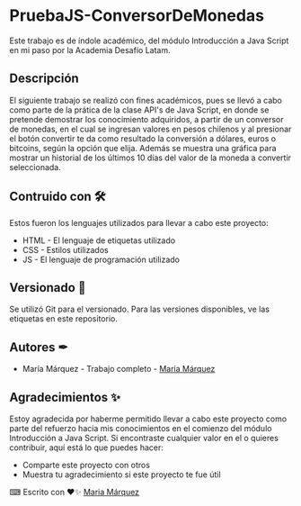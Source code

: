 # PruebaJS-ConversorDeMonedas

Este trabajo es de índole académico, del módulo Introducción a Java Script en mi paso por la Academia Desafío Latam.

## Descripción 

El siguiente trabajo se realizó con fines académicos, pues se llevó a cabo como parte de la prática de la clase API's de Java Script, en donde se pretende demostrar los conocimiento adquiridos, a partir de un conversor de monedas, en el cual se ingresan valores en pesos chilenos y al presionar el botón convertir te da como resultado la conversión a dólares, euros o bitcoins, según la opción que elija. Además se muestra una gráfica para mostrar un historial de los últimos
10 días del valor de la moneda a convertir seleccionada.

## Contruido con 🛠
Estos fueron los lenguajes utilizados para llevar a cabo este proyecto: 
+ HTML - El lenguaje de etiquetas utilizado
+ CSS - Estilos utilizados
+ JS - El lenguaje de programación utilizado

## Versionado 📌
Se utilizó Git para el versionado. Para las versiones disponibles, ve las etiquetas en este repositorio.

## Autores ✒
+ María Márquez - Trabajo completo - [Maria Márquez](https://github.com/MariFer14)

## Agradecimientos ✨
Estoy agradecida por haberme permitido llevar a cabo este proyecto como parte del refuerzo hacia mis conocimientos en el comienzo del módulo Introducción a Java Script. Si encontraste cualquier valor en el o quieres contribuir, aquí está lo que puedes hacer:

+ Comparte este proyecto con otros
+ Muestra tu agradecimiento si este proyecto te fue útil

⌨ Escrito con ❤✨ [Maria Márquez](https://github.com/MariFer14)


